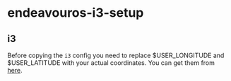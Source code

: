 # endeavouros-i3-setup
## i3
Before copying the `i3` config you need to replace $USER_LONGITUDE and $USER_LATITUDE with your actual coordinates. You can get them from [here](https://www.latlong.net/).
